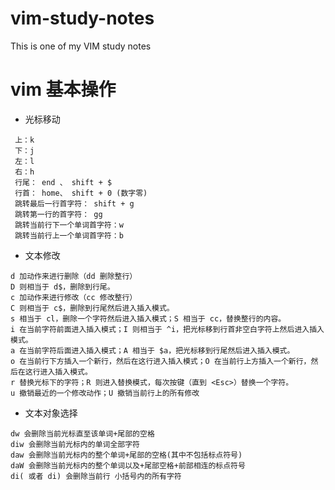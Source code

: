 # vim-study-notes
This is one of my VIM study notes

# vim 基本操作
- 光标移动
```
 上：k 
 下：j
 左：l
 右：h
 行尾： end 、 shift + $ 
 行首： home、 shift + 0 (数字零)
 跳转最后一行首字符： shift + g
 跳转第一行的首字符： gg
 跳转当前行下一个单词首字符：w
 跳转当前行上一个单词首字符：b 

```

- 文本修改

```
d 加动作来进行删除（dd 删除整行）
D 则相当于 d$，删除到行尾。
c 加动作来进行修改（cc 修改整行）
C 则相当于 c$，删除到行尾然后进入插入模式。
s 相当于 cl，删除一个字符然后进入插入模式；S 相当于 cc，替换整行的内容。
i 在当前字符前面进入插入模式；I 则相当于 ^i，把光标移到行首非空白字符上然后进入插入模式。
a 在当前字符后面进入插入模式；A 相当于 $a，把光标移到行尾然后进入插入模式。
o 在当前行下方插入一个新行，然后在这行进入插入模式；O 在当前行上方插入一个新行，然后在这行进入插入模式。
r 替换光标下的字符；R 则进入替换模式，每次按键（直到 <Esc>）替换一个字符。
u 撤销最近的一个修改动作；U 撤销当前行上的所有修改

```

- 文本对象选择

```
dw 会删除当前光标直至该单词+尾部的空格
diw 会删除当前光标内的单词全部字符
daw 会删除当前光标内的整个单词+尾部的空格(其中不包括标点符号)
daW 会删除当前光标内的整个单词以及+尾部空格+前部相连的标点符号
di( 或者 di) 会删除当前行 小括号内的所有字符
```